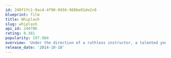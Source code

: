 ```yaml
---
id: 240f1fc1-9ac4-4f90-9456-968be81de2c0
blueprint: film
title: Whiplash
slug: whiplash
api_id: 244786
rating: 8.381
popularity: 197.984
overview: 'Under the direction of a ruthless instructor, a talented young drummer begins to pursue perfection at any cost, even his humanity.'
release_date: '2014-10-10'
---
```

